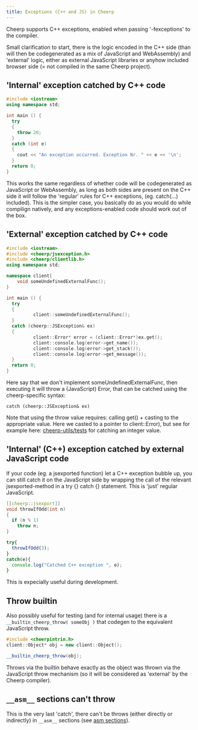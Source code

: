```yaml
---
title: Exceptions (C++ and JS) in Cheerp
---
```


Cheerp supports C++ exceptions, enabled when passing '-fexceptions' to the compiler.


Small clarification to start, there is the logic encoded in the C++ side (than will then be codegenerated as a mix of JavaScript and WebAssembly) and 'external' logic, either as external JavaScript libraries or anyhow included browser side (= not compiled in the same Cheerp project).


'Internal' exception catched by C++ code
---

```c++
#include <iostream>
using namespace std;

int main () {
  try
  {
    throw 20;
  }
  catch (int e)
  {
    cout << "An exception occurred. Exception Nr. " << e << '\n';
  }
  return 0;
}
```

This works the same regardless of whether code will be codegenerated as JavaScript or WebAssembly, as long as both sides are present on the C++ side it will follow the 'regular' rules for C++ exceptions, (eg. catch(...) included).
This is the simpler case, you basically do as you would do while compilign natively, and any exceptions-enabled code should work out of the box.



'External' exception catched by C++ code
---

```c++
#include <iostream>
#include <cheerp/jsexception.h>
#include <cheerp/clientlib.h>
using namespace std;

namespace client{
    void someUndefinedExternalFunc();
}

int main () {
  try
  {
          client::someUndefinedExternalFunc();
  }
  catch (cheerp::JSException& ex)
  {
          client::Error* error = (client::Error*)ex.get();
          client::console.log(error->get_name());
          client::console.log(error->get_stack());
          client::console.log(error->get_message());
  }
  return 0;
}
```

Here say that we don't implement someUndefinedExternalFunc, then executing it will throw a (JavaScript) Error, that can be catched using the cheerp-specific syntax:

`catch (cheerp::JSException& ex)`

Note that using the throw value requires: calling get() + casting to the appropriate value.
Here we casted to a pointer to client::Error), but see for example here: [cheerp-utils/tests](https://github.com/leaningtech/cheerp-utils/blob/0b3bce1a73be2eec5437df3fa4747f954863c0c7/tests/unit/exceptions/test1.cpp#L381) for catching an integer value.




'Internal' (C++) exception catched by external JavaScript code
---

If your code (eg. a jsexported function) let a C++ exception bubble up, you can still catch it on the JavaScript side by wrapping the call of the relevant jsexported-method in a try {} catch {} statement. This is 'just' regular JavaScript.

```c++
[[cheerp::jsexport]]
void throwIfOdd(int n)
{
  if (n % 1)
    throw n;
}
```
```js
try{
  throwIfOdd(3);
}
catch(e){
  console.log("Catched C++ exception ", e);
}
```

This is expecially useful during development.


Throw builtin
---

Also possibly useful for testing (and for internal usage) there is a `__builtin_cheerp_throw( someObj )` that codegen to the equivalent JavaScript throw.

```c++
#include <cheerpintrin.h>
client::Object* obj = new client::Object();

__builtin_cheerp_throw(obj);
```

Throws via the builtin behave exactly as the object was thrown via the JavaScript throw mechanism (so it will be considered as 'external' by the Cheerp compiler).



`__asm__` sections can't throw
---

This is the very last 'catch', there can't be throws (either directly or indirectly) in `__asm__` sections (see [asm sections](JavaScript-interoperability.md)).
